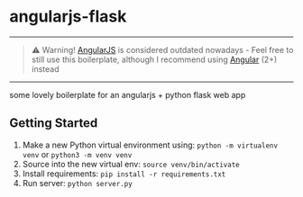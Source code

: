 # angularjs-flask

---

> :warning: Warning! [AngularJS](https://angularjs.org) is considered outdated nowadays - Feel free to still use this boilerplate, although I recommend using [Angular](https://angular.io/) (2+) instead

---

some lovely boilerplate for an angularjs + python flask web app

## Getting Started

1. Make a new Python virtual environment using: `python -m virtualenv venv` or `python3 -m venv venv`
2. Source into the new virtual env: `source venv/bin/activate`
3. Install requirements: `pip install -r requirements.txt`
4. Run server: `python server.py`

